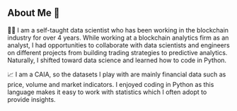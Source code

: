 ## About Me 💫

👩‍💻 I am a self-taught data scientist who has been working in the blockchain industry for over 4 years. While working at a blockchain analytics firm as an analyst, I had opportunities to collaborate with data scientists and engineers on different projects from building trading strategies to predictive analytics. Naturally, I shifted toward data science and learned how to code in Python. 

📈 I am a CAIA, so the datasets I play with are mainly financial data such as price, volume and market indicators. I enjoyed coding in Python as this language makes it easy to work with statistics which I often adopt to provide insights.

<!--
**hy-kang0504/hy-kang0504** is a ✨ _special_ ✨ repository because its `README.md` (this file) appears on your GitHub profile.

Here are some ideas to get you started:

- 🔭 I’m currently working on ...
- 🌱 I’m currently learning ...
- 👯 I’m looking to collaborate on ...
- 🤔 I’m looking for help with ...
- 💬 Ask me about ...
- 📫 How to reach me: ...
- 😄 Pronouns: ...
- ⚡ Fun fact: ...
-->
